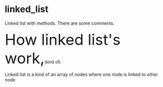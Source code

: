 # linked_list
Linked list with methods.
There are some comments.
<p><font size="12"> How linked list's work,</font><font size="2" >(kind of)</font></h1>

<p> Linked list is a kind of an array of nodes where one node is linked to other node</p>
